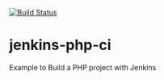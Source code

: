 [![Build Status](http://192.168.1.42:8080/job/Jenkins%20Test/badge/icon)](http://192.168.1.42:8080/job/Jenkins%20Test/)

jenkins-php-ci
==============

Example to Build a PHP project with Jenkins

